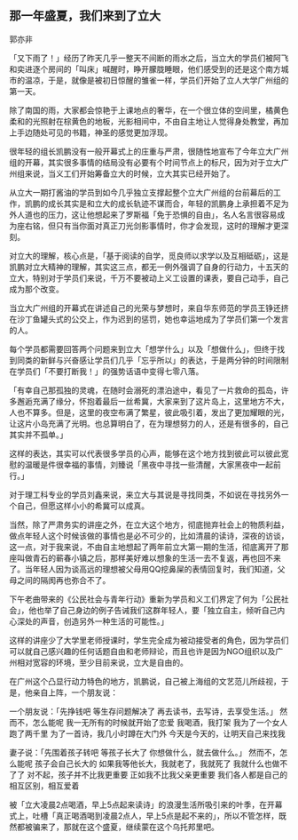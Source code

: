 ## 那一年盛夏，我们来到了立大

郭亦非

「又下雨了！」经历了昨天几乎一整天不间断的雨水之后，当立大的学员们被阿飞和奕进逐个房间的「叫床」喊醒时，睁开朦胧睡眼，他们感受到的还是这个南方城市的温凉，于是，就像是被初日惊醒的雏雀一样，学员们开始了立人大学广州组的第一天。

除了南国的雨，大家都会惊艳于上课地点的奢华，在一个很立体的空间里，橘黄色柔和的光照射在棕黄色的地板，光影相间中，不由自主地让人觉得身处教堂，再加上手边随处可见的书籍，神圣的感觉更加浮现。

很年轻的组长凯鹏没有一般开幕式上的庄重与严肃，很随性地宣布了今年立大广州组的开幕，其实很多事情的结局没有必要有个时间节点上的标尺，因为对于立大广州组来说，当义工们开始筹备立大的时候，立大其实已经开始了。

从立大一期打酱油的学员到如今几乎独立支撑起整个立大广州组的台前幕后的工作，凯鹏的成长其实是和立大的成长轨迹不谋而合，年轻的凯鹏身上承担着不足为外人道也的压力，这让他想起来了罗斯福「免于恐惧的自由」，名人名言很容易成为座右铭，但只有当你面对真正刀光剑影事情时，你才会发现，这时的理解才更深刻。

对立大的理解，核心点是，「基于阅读的自学，觅良师以求学以及互相砥砺」，这是凯鹏对立大精神的理解，其实这三点，都无一例外强调了自身的行动力，十五天的立大，特别对于学员们来说，千万不要被动上义工设置的课表，要自己动手，自己成为那个改变。

当立大广州组的开幕式在讲述自己的光荣与梦想时，来自华东师范的学员王铮还挤在沙丁鱼罐头式的公交上，作为迟到的惩罚，她也幸运地成为了学员们第一个发言的人。

每个学员都需要回答两个问题来到立大「想学什么」以及「想做什么」，但终于找到同类的新鲜与兴奋感让学员们几乎「忘乎所以」的表达，于是两分钟的时间限制在学员们「不要打断我！」的强势话语中变得七零八落。

「有幸自己那孤独的灵魂，在随时会溺死的漂泊途中，看见了一片救命的孤岛，许多邂逅充满了缘分，怀抱着最后一丝希冀，大家来到了这片岛上，这里地方不大，人也不算多。但是，这里的夜空布满了繁星，彼此吸引着，发出了更加耀眼的光，让这片小岛充满了光明。也总算明白了，在为理想努力的人，还是有很多的，自己其实并不孤单。」

这样的表达，其实可以代表很多学员的心声，能够在这个地方找到彼此可以彼此宽慰的温暖是件很幸福的事情，刘臻说「黑夜中寻找一些清醒，大家黑夜中一起前行。」

对于理工科专业的学员刘鑫来说，来立大与其说是寻找同类，不如说在寻找另外一个自己，但愿这样小小的希冀可以成真。

当然，除了严肃务实的讲座之外，在立大这个地方，彻底抛弃社会上的物质利益，做点年轻人这个时候该做的事情也是必不可少的，比如清晨的读诗，深夜的访谈，这一点，对于我来说，不由自主地想起了两年前立大第一期的生活，彻底离开了那座叫做青石的蕲春小镇之后，那样美好难以想象的生活一去不复返，再也回不来了。当年轻人因为谈高远的理想被父母用QQ挖鼻屎的表情回复时，我们知道，父母之间的隔阂再也弥合不了。

下午老曲带来的《公民社会与青年行动》重新为学员和义工们界定了何为「公民社会」，他也举了自己身边的例子告诫我们这群年轻人，要「独立自主，倾听自己内心深处的声音，创造另外一种生活的可能性。」

这样的讲座少了大学里老师授课时，学生完全成为被动接受者的角色，因为学员们可以就自己感兴趣的任何话题自由和老师辩论，而且也许是因为NGO组织以及广州相对宽容的环境，至少目前来说，立大是自由的。

在广州这个凸显行动力特色的地方，凯鹏说，自己被上海组的文艺范儿所歧视，于是，他亲自上阵，一个朋友说：

一个朋友说：「先挣钱吧 
等生存问题解决了 
再去读书，去写诗，去享受生活。」 
然而不，怎么能呢 
我一无所有的时候就开始了恋爱 
我喝酒，我打架 
我为了一个女人跑了两千里 
为了一首诗，我几小时蹲在大门外 
今天是今天的，让明天自己来找我 

妻子说：「先围着孩子转吧 
等孩子长大了 
你想做什么，就去做什么。」 
然而不，怎么能呢 
孩子会自己长大的 
如果我等他长大，我就老了，我就死了 
我就什么也做不了了 
对不起，孩子并不比我更重要 
正如我不比我父亲更重要 
我们各人都是自己的 
相互区别，相互爱着

被「立大凌晨2点喝酒，早上5点起来读诗」的浪漫生活所吸引来的叶季，在开幕式上，吐槽「真正喝酒喝到凌晨2点人，早上5点是起不来的」，所以不管怎样，既然都被骗来了，那就在这个盛夏，继续蒙在这个乌托邦里吧。